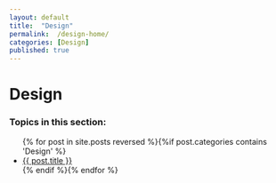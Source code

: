 ```yaml
---
layout: default
title:  "Design"
permalink:  /design-home/
categories: [Design]
published: true
---
```


<div data-type="part" class="hsecpart" data-hederis-type="hsecpart" id="design-home" data-pi-attrs="id: design-home" role="doc-part" title="Design"><h1 data-hederis-type="hblkchaptitle" class="hblkchaptitle" id="pKLRiuLvO">Design</h1>
    <h3>Topics in this section:</h3><ul class="">{% for post in site.posts reversed %}{%if post.categories contains 'Design' %}<li class=""><a class="" href="{{ post.url }}">{{ post.title }}</a></li>{% endif %}{% endfor %}</ul></div>
    